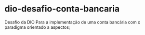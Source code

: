 # dio-desafio-conta-bancaria
 Desafio da DIO Para a implementação de uma conta bancária com o paradigma orientado a aspectos;
